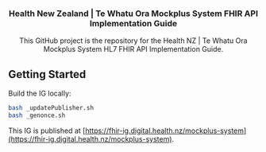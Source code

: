 <a name="readme-top"></a>
<div align="center">

  <h3 align="center">Health New Zealand | Te Whatu Ora Mockplus System FHIR API Implementation Guide</h3>

  <p align="center">
    This GitHub project is the repository for the Health NZ | Te Whatu Ora Mockplus System HL7 FHIR API Implementation Guide.
  </p>
</div>

<!-- GETTING STARTED -->

## Getting Started

Build the IG locally:

```bash
bash _updatePublisher.sh
bash _genonce.sh
```

This IG is published at [https://fhir-ig.digital.health.nz/mockplus-system](https://fhir-ig.digital.health.nz/mockplus-system).
